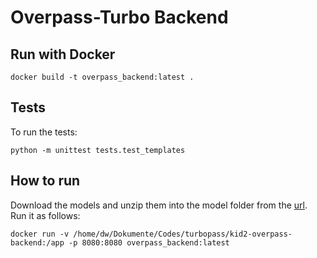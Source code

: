 # Overpass-Turbo Backend

## Run with Docker
`docker build -t overpass_backend:latest .`

## Tests
To run the tests:

`python -m unittest tests.test_templates`

## How to run
Download the models and unzip them into the model folder from the [url](https://deutschewelle-my.sharepoint.com/:f:/g/personal/ipek_baris-schlicht_dw_com/EnT844usbSZIrHM8c48IJbMB2rh4zAaDXo5dqb_EtD8xcw?e=SLumPC).
Run it as follows:
```shell
docker run -v /home/dw/Dokumente/Codes/turbopass/kid2-overpass-backend:/app -p 8080:8080 overpass_backend:latest
```
